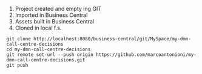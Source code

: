 1. Project created and empty ing GIT
2. Imported in Business Central
3. Assets built in Business Central
4. Cloned in local f.s.

```
git clone http://localhost:8080/business-central/git/MySpace/my-dmn-call-centre-decisions
cd my-dmn-call-centre-decisions
git remote set-url --push origin https://github.com/marcoantonioni/my-dmn-call-centre-decisions.git
git push
```
